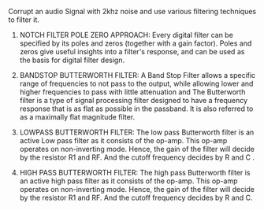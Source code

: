
Corrupt an audio Signal with 2khz noise and use various filtering techniques to filter it.

1.	NOTCH FILTER POLE ZERO APPROACH:
Every digital filter can be specified by its poles and zeros (together with a gain factor). Poles and zeros give useful insights into a filter's response, and can be used as the basis for digital filter design.

2.	BANDSTOP BUTTERWORTH FILTER: 
A Band Stop Filter allows a specific range of frequencies to not pass to the output, while allowing lower and higher frequencies to pass with little attenuation and The Butterworth filter is a type of signal processing filter designed to have a frequency response that is as flat as possible in the passband. It is also referred to as a maximally flat magnitude filter.

3.	LOWPASS BUTTERWORTH FILTER: 
The low pass Butterworth filter is an active Low pass filter as it consists of the op-amp. This op-amp operates on non-inverting mode. Hence, the gain of the filter will decide by the resistor R1 and RF. And the cutoff frequency decides by R and C .

4.	HIGH PASS BUTTERWORTH FILTER:
The high pass Butterworth filter is an active high pass filter as it consists of the op-amp. This op-amp operates on non-inverting mode. Hence, the gain of the filter will decide by the resistor R1 and RF. And the cutoff frequency decides by R and C.

